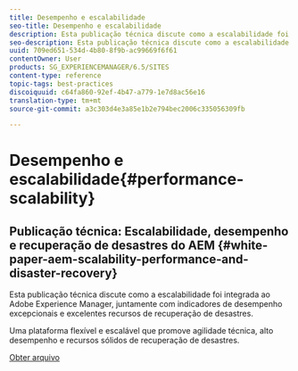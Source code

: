 ```yaml
---
title: Desempenho e escalabilidade
seo-title: Desempenho e escalabilidade
description: Esta publicação técnica discute como a escalabilidade foi integrada ao AEM, juntamente com indicadores de desempenho e recursos de recuperação de desastres.
seo-description: Esta publicação técnica discute como a escalabilidade foi integrada ao AEM, juntamente com indicadores de desempenho e recursos de recuperação de desastres.
uuid: 709ed651-534d-4b80-8f9b-ac99669f6f61
contentOwner: User
products: SG_EXPERIENCEMANAGER/6.5/SITES
content-type: reference
topic-tags: best-practices
discoiquuid: c64fa860-92ef-4b47-a779-1e7d8ac56e16
translation-type: tm+mt
source-git-commit: a3c303d4e3a85e1b2e794bec2006c335056309fb

---
```



# Desempenho e escalabilidade{#performance-scalability}

## Publicação técnica: Escalabilidade, desempenho e recuperação de desastres do AEM {#white-paper-aem-scalability-performance-and-disaster-recovery}

Esta publicação técnica discute como a escalabilidade foi integrada ao Adobe Experience Manager, juntamente com indicadores de desempenho excepcionais e excelentes recursos de recuperação de desastres.

Uma plataforma flexível e escalável que promove agilidade técnica, alto desempenho e recursos sólidos de recuperação de desastres.

[Obter arquivo](assets/aem_scalability_whitepaperfinal-06122015je.pdf)
